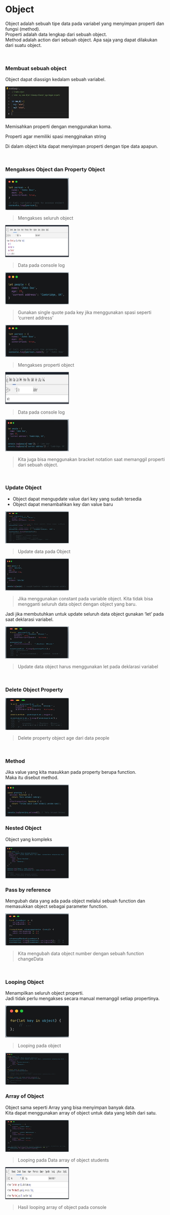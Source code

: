# Object  
Object adalah sebuah tipe data pada variabel yang menyimpan properti dan fungsi (method).  
Properti adalah data lengkap dari sebuah object.  
Method adalah action dari sebuah object. Apa saja yang dapat dilakukan dari suatu object.  

</br>  

### Membuat sebuah object  
Object dapat diassign kedalam sebuah variabel.  

<img src="ob1.jpeg" width="200" height="100">  

Memisahkan properti dengan menggunakan koma.  

Properti agar memiliki spasi mengginakan string   

Di dalam object kita dapat menyimpan properti dengan tipe data apapun.

</br>

### Mengakses Object dan Property Object  

<img src="ob3.jpeg" width="200" height="100">   

>Mengakses seluruh object

<img src="ob4.jpeg" width="200" height="100">  

>Data pada console log

<img src="ob5.jpeg" width="200" height="100">   

>Gunakan single quote pada key jika menggunakan spasi seperti ‘current address’

<img src="ob6.jpeg" width="200" height="100">  

>Mengakses properti object  

<img src="ob7.jpeg" width="200" height="100">   

>Data pada console log

<img src="ob8.jpeg" width="200" height="100">   

>Kita juga bisa menggunakan bracket notation saat memanggil properti dari sebuah object.  

</br>

### Update Object  
* Object dapat mengupdate value dari key yang sudah tersedia  
* Object dapat menambahkan key dan value baru  

<img src="ob9.jpeg" width="200" height="100"> 

>Update data pada Object

<img src="ob10.jpeg" width="200" height="100">  

>Jika menggunakan constant pada variable object. Kita tidak bisa mengganti seluruh data object dengan object yang baru.  

Jadi jika membutuhkan untuk update seluruh data object gunakan ‘let’ pada saat deklarasi variabel.  

<img src="ob11.jpeg" width="200" height="100">  

>Update data object harus menggunakan let pada deklarasi variabel  

</br>

### Delete Object Property  

<img src="ob12.jpeg" width="200" height="100">   

>Delete property object age dari data people  

</br>  

### Method  
Jika value yang kita masukkan pada property berupa function.  
Maka itu disebut method.  

<img src="ob13.jpeg" width="200" height="100">   

</br> 

### Nested Object  
Object yang kompleks

<img src="ob14.jpeg" width="200" height="100">  

</br>

### Pass by reference  
Mengubah data yang ada pada object melalui sebuah function dan memasukkan object sebagai parameter function.

<img src="ob15.jpeg" width="200" height="100">   

>Kita mengubah data object number dengan sebuah function changeData  

</br>  

### Looping Object  
Menampilkan seluruh object properti.  
Jadi tidak perlu mengakses secara manual memanggil setiap propertinya.  

<img src="ob16.jpeg" width="200" height="100"> 

>Looping pada object

<img src="ob17.jpeg" width="200" height="100">   

</br>

### Array of Object  
Object sama seperti Array yang bisa menyimpan banyak data.  
Kita dapat menggunakan array of object untuk data yang lebih dari satu.  

<img src="ob18.jpeg" width="200" height="100">  

>Looping pada Data array of object students

<img src="ob19.jpeg" width="200" height="100">  

>Hasil looping array of object pada console